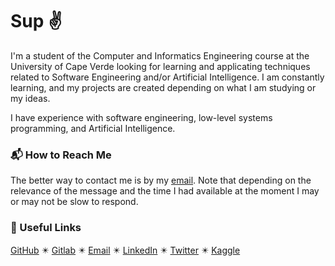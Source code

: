 # Sup :v:

I'm a student of the Computer and Informatics Engineering course at the University of Cape Verde looking for learning and applicating techniques related to Software Engineering and/or Artificial Intelligence. I am constantly learning, and my projects are created depending on what I am studying or my ideas.

I have experience with software engineering, low-level systems programming, and Artificial Intelligence.

<!--
### :star2: Objectives

I like to use creative solutions to problems, and I believe Software Engineering and Artificial Intelligence can help to solve and improve the way we handle different types of problems. So, I want to bring some of the techniques I learned as a solution to problems were are facing nowadays, of course being aware of the risk of using these types of approaches in the real world.
-->

### :mailbox_with_mail: How to Reach Me

The better way to contact me is by my [email](mailto:anaximenobrito@gmail.com). Note that depending on the relevance of the message and the time I had available at the moment I may or may not be slow to respond.

<!--
TODO:
  - Put recommended projects
-->

### :pushpin: Useful Links

[GitHub](https://github.com/anaximeno) ✴️ [Gitlab](https://gitlab.com/anaximeno) ✴️ [Email](mailto:anaximenobrito@gmail.com) ✴️ [LinkedIn](https://www.linkedin.com/in/anaximeno/) ✴️ [Twitter](https://twitter.com/anaximenobrito) ✴️ [Kaggle](https://www.kaggle.com/anaxmenobrito)

